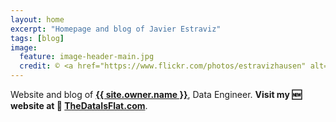 ```yaml
---
layout: home
excerpt: "Homepage and blog of Javier Estraviz"
tags: [blog]
image:
  feature: image-header-main.jpg
  credit: © <a href="https://www.flickr.com/photos/estravizhausen" alt="Javier Estraviz Photography" target="_blank"><span class="glossary">Javier Estraviz Photography</span></a>, 2011
---
```


Website and blog of <strong><a href="http://linkedin.com/in/{{ author.linkedin }}" target="_blank" class="active">{{ site.owner.name }}</a></strong>, Data Engineer. **Visit my 🆕 website at <span class="TheDataIsFlat">🌱 <a href="https://thedataisflat.com/">TheDataIsFlat.com</a></span>**.
<br /><br />
